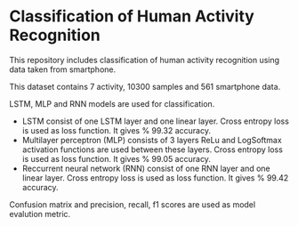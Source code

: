 # Classification of Human Activity Recognition  

This repository includes classification of human activity recognition using data taken from smartphone.

This dataset contains 7 activity, 10300 samples and 561 smartphone data.

LSTM, MLP and RNN models are used for classification.

- LSTM consist of one LSTM layer and one linear layer. Cross entropy loss is used as loss function. It gives % 99.32 accuracy. 
- Multilayer perceptron (MLP) consists of 3 layers ReLu and LogSoftmax activation functions are used between these layers. Cross entropy loss is used as loss function. It gives % 99.05 accuracy. 
- Reccurrent neural network (RNN) consist of one RNN layer and one linear layer. Cross entropy loss is used as loss function. It gives % 99.42 accuracy. 

Confusion matrix and precision, recall, f1 scores are used as model evalution metric.
